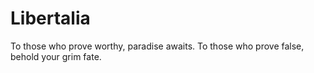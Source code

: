 # Libertalia
To those who prove worthy, paradise awaits. To those who prove false, behold your grim fate.
